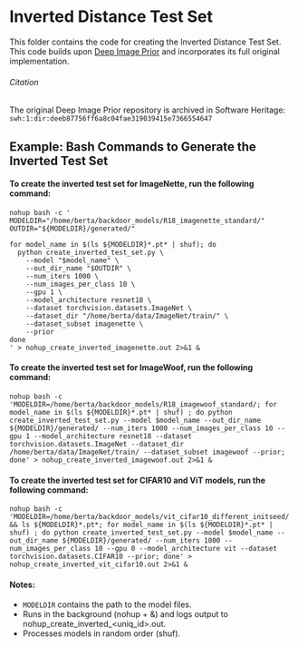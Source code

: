 
# Inverted Distance Test Set

This folder contains the code for creating the Inverted Distance Test Set. This code builds upon [Deep Image Prior](https://github.com/DmitryUlyanov/deep-image-prior) and incorporates its full original implementation.
###### Citation  
The original Deep Image Prior repository is archived in Software Heritage: `swh:1:dir:deeb87756ff6a8c04fae319039415e7366554647`

## Example: Bash Commands to Generate the Inverted Test Set

#### To create the inverted test set for ImageNette, run the following command:
```
nohup bash -c '
MODELDIR="/home/berta/backdoor_models/R18_imagenette_standard/"
OUTDIR="${MODELDIR}/generated/"

for model_name in $(ls ${MODELDIR}*.pt* | shuf); do
  python create_inverted_test_set.py \
    --model "$model_name" \
    --out_dir_name "$OUTDIR" \
    --num_iters 1000 \
    --num_images_per_class 10 \
    --gpu 1 \
    --model_architecture resnet18 \
    --dataset torchvision.datasets.ImageNet \
    --dataset_dir "/home/berta/data/ImageNet/train/" \
    --dataset_subset imagenette \
    --prior
done
' > nohup_create_inverted_imagenette.out 2>&1 &
```

#### To create the inverted test set for ImageWoof, run the following command:
```
nohup bash -c 'MODELDIR=/home/berta/backdoor_models/R18_imagewoof_standard/; for model_name in $(ls ${MODELDIR}*.pt* | shuf) ; do python create_inverted_test_set.py --model $model_name --out_dir_name ${MODELDIR}/generated/ --num_iters 1000 --num_images_per_class 10 --gpu 1 --model_architecture resnet18 --dataset torchvision.datasets.ImageNet --dataset_dir /home/berta/data/ImageNet/train/ --dataset_subset imagewoof --prior; done' > nohup_create_inverted_imagewoof.out 2>&1 &
```

#### To create the inverted test set for CIFAR10 and ViT models, run the following command:
```
nohup bash -c 'MODELDIR=/home/berta/backdoor_models/vit_cifar10_different_initseed/ && ls ${MODELDIR}*.pt*; for model_name in $(ls ${MODELDIR}*.pt* | shuf) ; do python create_inverted_test_set.py --model $model_name --out_dir_name ${MODELDIR}/generated/ --num_iters 1000 --num_images_per_class 10 --gpu 0 --model_architecture vit --dataset torchvision.datasets.CIFAR10 --prior; done' > nohup_create_inverted_vit_cifar10.out 2>&1 &
```

#### Notes:
- ` MODELDIR ` contains the path to the model files.
- Runs in the background (nohup + &) and logs output to nohup_create_inverted_<uniq_id>.out.
- Processes models in random order (shuf).

